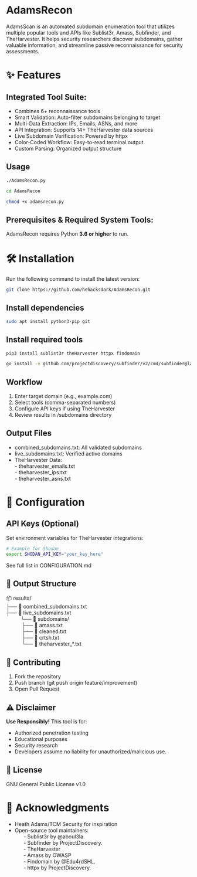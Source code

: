 # AdamsRecon
AdamsScan is an automated subdomain enumeration tool that utilizes multiple popular tools and APIs like Sublist3r, Amass, Subfinder, and TheHarvester. It helps security researchers discover subdomains, gather valuable information, and streamline passive reconnaissance for security assessments.

# ✨ Features
## Integrated Tool Suite: 
- Combines 6+ reconnaissance tools  
- Smart Validation: Auto-filter subdomains belonging to target  
- Multi-Data Extraction: IPs, Emails, ASNs, and more  
- API Integration: Supports 14+ TheHarvester data sources  
- Live Subdomain Verification: Powered by httpx  
- Color-Coded Workflow: Easy-to-read terminal output  
- Custom Parsing: Organized output structure  

## Usage
```sh
./AdamsRecon.py
```
```sh
cd AdamsRecon
```
```sh
chmod +x adamsrecon.py
```


## Prerequisites & Required System Tools:
AdamsRecon requires Python **3.6 or higher** to run.  

# 🛠 Installation
Run the following command to install the latest version:
```sh
git clone https://github.com/hehacksdark/AdamsRecon.git
```
## Install dependencies
```sh
sudo apt install python3-pip git
```
## Install required tools
```sh
pip3 install sublist3r theHarvester httpx findomain
```
```sh
go install -v github.com/projectdiscovery/subfinder/v2/cmd/subfinder@latest
```

## Workflow
1. Enter target domain (e.g., example.com)
2. Select tools (comma-separated numbers)
3. Configure API keys if using TheHarvester
4. Review results in /subdomains directory

## Output Files
- combined_subdomains.txt: All validated subdomains
- live_subdomains.txt: Verified active domains
- TheHarvester Data:  
                    - theharvester_emails.txt  
                    - theharvester_ips.txt  
                    - theharvester_asns.txt

# 🔧 Configuration
## API Keys (Optional)
Set environment variables for TheHarvester integrations:
```sh
# Example for Shodan
export SHODAN_API_KEY="your_key_here"
```
See full list in CONFIGURATION.md

## 📂 Output Structure
📦 results/  
├── 📄 combined_subdomains.txt  
├── 📄 live_subdomains.txt  
&nbsp;&nbsp;&nbsp;&nbsp;&nbsp;&nbsp;&nbsp;&nbsp;&nbsp;&nbsp;└── 📁 subdomains/  
&nbsp;&nbsp;&nbsp;&nbsp;&nbsp;&nbsp;&nbsp;&nbsp;&nbsp;&nbsp;    ├── 📄 amass.txt  
&nbsp;&nbsp;&nbsp;&nbsp;&nbsp;&nbsp;&nbsp;&nbsp;&nbsp;&nbsp;    ├── 📄 cleaned.txt  
&nbsp;&nbsp;&nbsp;&nbsp;&nbsp;&nbsp;&nbsp;&nbsp;&nbsp;&nbsp;    ├── 📄 crtsh.txt  
&nbsp;&nbsp;&nbsp;&nbsp;&nbsp;&nbsp;&nbsp;&nbsp;&nbsp;&nbsp;    └── 📄 theharvester_*.txt  

## 🤝 Contributing  
1. Fork the repository  
2. Push branch (git push origin feature/improvement)  
3. Open Pull Request  

## ⚠️ Disclaimer
**Use Responsibly!** This tool is for:  

- Authorized penetration testing  
- Educational purposes  
- Security research  
- Developers assume no liability for unauthorized/malicious use.  

## 📜 License  
GNU General Public License v1.0

# 🙏 Acknowledgments
- Heath Adams/TCM Security for inspiration
- Open-source tool maintainers:  
&nbsp;&nbsp;&nbsp;&nbsp;&nbsp; - Sublist3r by @aboul3la.  
&nbsp;&nbsp;&nbsp;&nbsp;&nbsp; - Subfinder by ProjectDiscovery.  
&nbsp;&nbsp;&nbsp;&nbsp;&nbsp; - TheHarvester   
&nbsp;&nbsp;&nbsp;&nbsp;&nbsp; - Amass by OWASP  
&nbsp;&nbsp;&nbsp;&nbsp;&nbsp; - Findomain by @Edu4rdSHL.  
&nbsp;&nbsp;&nbsp;&nbsp;&nbsp; - httpx by ProjectDiscovery.  
